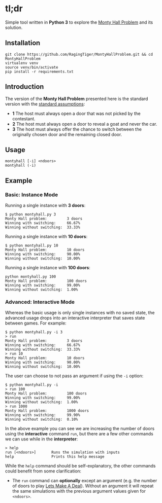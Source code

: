 # tl;dr
Simple tool written in **Python 3** to explore the
[Monty Hall Problem](https://en.wikipedia.org/wiki/Monty_Hall_problem) and its
solution.

## Installation
```
git clone https://github.com/RagingTiger/MontyHallProblem.git && cd MontyHallProblem
virtualenv venv
source venv/bin/activate
pip install -r requirements.txt
```

## Introduction
The version of the **Monty Hall Problem** presented here is the standard version
with the [standard assumptions](https://en.wikipedia.org/wiki/Monty_Hall_problem#Standard_assumptions):

+ **1** The host must always open a door that was not picked by the contestant.
+ **2** The host must always open a door to reveal a goat and never the car.
+ **3** The host must always offer the chance to switch between the originally chosen door and the remaining closed door.

## Usage
```
montyhall [-i] <ndoors>
montyhall (-i)
```

## Example
### Basic: Instance Mode
Running a single instance with **3 doors**:
```
$ python montyhall.py 3
Monty Hall problem:         3 doors
Winning with switching:     66.67%
Winning without switching:  33.33%
```
Running a single instance with **10 doors**:
```
$ python montyhall.py 10
Monty Hall problem:         10 doors
Winning with switching:     90.00%
Winning without switching:  10.00%
```
Running a single instance with **100 doors**:
```
python montyhall.py 100
Monty Hall problem:         100 doors
Winning with switching:     99.00%
Winning without switching:  1.00%
```

### Advanced: Interactive Mode
Whereas the basic usage is only single instances with no saved state, the
advanced usage drops into an interactive interpreter that saves state between
games. For example:
```
$ python montyhall.py -i 3
> run
Monty Hall problem:         3 doors
Winning with switching:     66.67%
Winning without switching:  33.33%
> run 10
Monty Hall problem:         10 doors
Winning with switching:     90.00%
Winning without switching:  10.00%
```
The user can choose to not pass an argument if using the `-i` option:
```
$ python montyhall.py -i
> run 100
Monty Hall problem:         100 doors
Winning with switching:     99.00%
Winning without switching:  1.00%
> run 1000
Monty Hall problem:         1000 doors
Winning with switching:     99.90%
Winning without switching:  0.10%
```
In the above example you can see we are increasing the number of doors using
the **interactive** command `run`, but there are a few other commands we can
use while in the **interpreter**:
```
> help
run [<ndoors>]       Runs the simulation with inputs
help                 Prints this help message
```
While the `help` command should be self-explanatory, the other commands could
benefit from some clarification:

+ The `run` command can **optionally** except an argument (e.g. the number of
  doors to play
  [Lets Make A Deal](https://en.wikipedia.org/wiki/Monty_Hall_problem#The_paradox)).
  Without an argument it will repeat the same
  simulations with the previous argument values given for `<ndoors>`.

